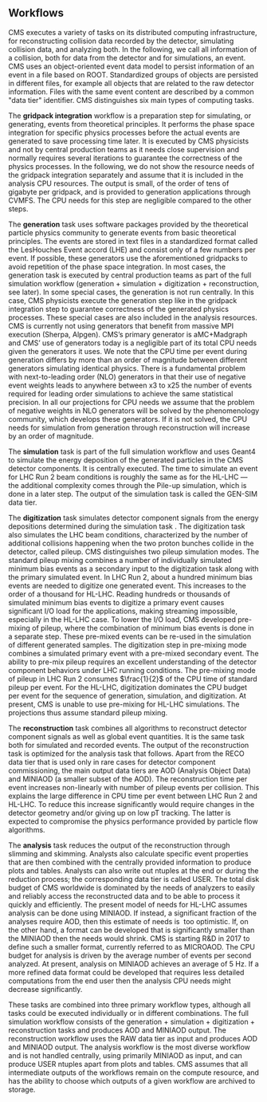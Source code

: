 Workflows
-------------

CMS executes a variety of tasks on its distributed computing
infrastructure, for reconstructing collision data recorded by the
detector, simulating collision data, and analyzing both. In the
following, we call all information of a collision, both for data from
the detector and for simulations, an event. CMS uses an
object-oriented event data model to persist information of an event in a
file based on ROOT. Standardized groups of objects are persisted in
different files, for example all objects that are related to the raw
detector information. Files with the same event content are described by
a common \"data tier\" identifier. CMS distinguishes six main types of
computing tasks.

The **gridpack integration** workflow is a preparation step for
simulating, or generating, events from theoretical principles. It
performs the phase space integration for specific physics processes
before the actual events are generated to save processing time later. It
is executed by CMS physicists and not by central production teams as it
needs close supervision and normally requires several iterations
to guarantee the correctness of the physics processes. In the
following, we do not show the resource needs of the gridpack integration
separately and assume that it is included in the analysis CPU resources.
The output is small, of the order of tens of gigabyte per
gridpack, and is provided to generation applications through
CVMFS. The CPU needs for this step are negligible compared to the
other steps.


The **generation** task uses software packages provided by the
theoretical particle physics community to generate events from basic
theoretical principles. The events are stored in text files in a
standardized format called the LesHouches Event accord (LHE) and
consist only of a few numbers per event. If possible, these
generators use the aforementioned gridpacks to avoid repetition of the
phase space integration. In most cases, the generation task is
executed by central production teams as part of the full simulation
workflow (generation + simulation + digitization + reconstruction, see
later). In some special cases, the generation is not run centrally. In
this case, CMS physicists execute the generation step like in the
gridpack integration step to guarantee correctness of the generated
physics processes. These special cases are also included in the analysis
resources. CMS is currently not using generators that benefit from
massive MPI execution (Sherpa, Alpgen). CMS’s primary generator is
aMC+Madgraph and CMS’ use of generators today is a negligible part of
its total CPU needs given the generators it uses. We note that the
CPU time per event during generation differs by more than an order of
magnitude between different generators simulating identical
physics. There is a fundamental problem with next-to-leading order
(NLO) generators in that their use of negative event weights leads to
anywhere between x3 to x25 the number of events required for leading
order simulations to achieve the same statistical precision. In all
our projections for CPU needs we assume that the problem of negative
weights in NLO generators will be solved by the phenomenology community,
which develops these generators. If it is not solved, the CPU
needs for simulation from generation through reconstruction will
increase by an order of magnitude.

The **simulation** task is part of the full simulation workflow
and uses Geant4 to simulate the energy deposition of the generated
particles in the CMS detector components. It is centrally executed. The
time to simulate an event for LHC Run 2 beam conditions is roughly
the same as for the HL-LHC — the additional complexity comes through
the Pile-up simulation, which is done in a later step. The output of the
simulation task is called the GEN-SIM data tier.

The **digitization** task simulates detector component signals
from the energy depositions determined during the simulation task . The
digitization task also simulates the LHC beam conditions, characterized
by the number of additional collisions happening when the two proton
bunches collide in the detector, called pileup. CMS distinguishes two
pileup simulation modes. The standard pileup mixing combines
a number of individually simulated minimum bias events as a secondary
input to the digitization task along with the primary simulated event.
In LHC Run 2, about a hundred minimum bias events are needed to digitize
one generated event. This increases to the order of a thousand for
HL-LHC. Reading hundreds or thousands of simulated minimum bias events
to digitize a primary event causes significant I/O load for the
applications, making streaming impossible, especially in the HL-LHC
case. To lower the I/O load, CMS developed pre-mixing of
pileup, where the combination of minimum bias events is done in a
separate step. These pre-mixed events can be re-used in the simulation
of different generated samples. The digitization step in pre-mixing mode
combines a simulated primary event with a pre-mixed secondary event. The
ability to pre-mix pileup requires an excellent understanding of the
detector component behaviors under LHC running conditions. The
pre-mixing mode of pileup in LHC Run 2 consumes $\frac{1}{2}$ of the CPU time of
standard pileup per event. For the HL-LHC, digitization dominates
the CPU budget per event for the sequence of generation, simulation, and
digitization. At present, CMS is unable to use pre-mixing for HL-LHC
simulations. The projections thus assume standard pileup
mixing.


The **reconstruction** task combines all algorithms to
reconstruct detector component signals as well as global event
quantities. It is the same task both for simulated and recorded events.
The output of the reconstruction task is optimized for the analysis task
that follows. Apart from the RECO data tier that is used only in rare
cases for detector component commissioning, the main output data tiers
are AOD (Analysis Object Data) and MINIAOD (a smaller subset of the
AOD). The reconstruction time per event increases
non-linearly with number of pileup events per collision. This
explains the large difference in CPU time per event between LHC Run 2
and HL-LHC. To reduce this increase significantly would require
changes in the detector geometry and/or giving up on low pT
tracking. The latter is expected to compromise the physics
performance provided by particle flow algorithms.


The **analysis** task reduces the output of the reconstruction
through slimming and skimming. Analysts also calculate specific event
properties that are then combined with the centrally provided
information to produce plots and tables. Analysts can also write out
ntuples at the end or during the reduction process; the corresponding
data tier is called USER. The total disk budget of CMS worldwide is
dominated by the needs of analyzers to easily and reliably access the
reconstructed data and to be able to process it quickly and
efficiently. The present model of needs for HL-LHC assumes
analysis can be done using MINIAOD. If instead, a significant
fraction of the analyses require AOD, then this estimate of needs is
 too optimistic. If, on the other hand, a format can be developed that
is significantly smaller than the MINIAOD then the needs would shrink. 
CMS is starting R&D in 2017 to define such a smaller format,
currently referred to as MICROAOD. The CPU budget for analysis is
driven by the average number of events per second analyzed. At present,
analysis on MINIAOD achieves an average of 5 Hz. If a more refined data
format could be developed that requires less detailed computations from
the end user then the analysis CPU needs might decrease
significantly.


These tasks are combined
into three primary workflow types, although all
tasks could be executed individually or in different combinations. The
full simulation workflow consists of the generation +
simulation + digitization + reconstruction tasks and produces AOD and
MINIAOD output. The reconstruction workflow uses the RAW
data tier as input and produces AOD and MINIAOD output. The
analysis workflow is the most diverse workflow and is not
handled centrally, using primarily MINIAOD as input, and can produce
USER ntuples apart from plots and tables. CMS assumes that all
intermediate outputs of the workflows remain on the compute resource,
and has the ability to choose which outputs of a given workflow are
archived to storage.

